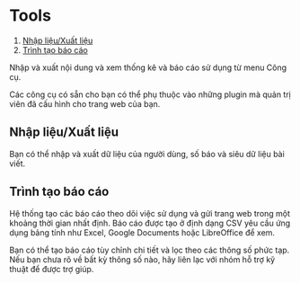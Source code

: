 # Tools

1. [Nhập liệu/Xuất liệu](tools#import-export)
1. [Trình tạo báo cáo](tools#report-generator)

Nhập và xuất nội dung và xem thống kê và báo cáo sử dụng từ menu Công cụ.

Các công cụ có sẵn cho bạn có thể phụ thuộc vào những plugin mà quản trị viên đã cấu hình cho trang web của bạn.
## <a name="import-export"></a>Nhập liệu/Xuất liệu

Bạn có thể nhập và xuất dữ liệu của người dùng, số báo và siêu dữ liệu bài viết.

## <a name="report-generator"></a>Trình tạo báo cáo

Hệ thống tạo các báo cáo theo dõi việc sử dụng và gửi trang web trong một khoảng thời gian nhất định. Báo cáo được tạo ở định dạng CSV yêu cầu ứng dụng bảng tính như Excel, Google Documents hoặc LibreOffice để xem.

Bạn có thể tạo báo cáo tùy chỉnh chi tiết và lọc theo các thông số phức tạp. Nếu bạn chưa rõ về bất kỳ thông số nào, hãy liên lạc với nhóm hỗ trợ kỹ thuật để được trợ giúp. 
